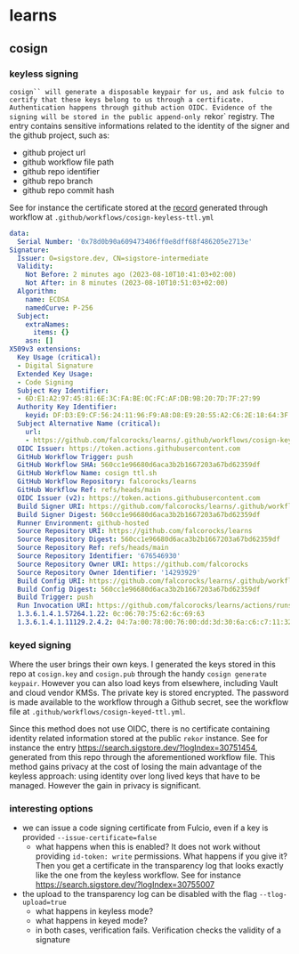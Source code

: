 # learns

## cosign

### keyless signing

`cosign`` will generate a disposable keypair for us, and ask fulcio to certify that these keys belong to us through a certificate.
Authentication happens through github action OIDC.
Evidence of the signing will be stored in the public append-only `rekor` registry.
The entry contains sensitive informations related to the identity of the signer and the github project, such as:
* github project url
* github workflow file path
* github repo identifier
* github repo branch
* github repo commit hash

See for instance the certificate stored at the [record](https://search.sigstore.dev/?logIndex=30748641) generated through workflow at `.github/workflows/cosign-keyless-ttl.yml`

```yaml
data:
  Serial Number: '0x78d0b90a609473406ff0e8dff68f486205e2713e'
Signature:
  Issuer: O=sigstore.dev, CN=sigstore-intermediate
  Validity:
    Not Before: 2 minutes ago (2023-08-10T10:41:03+02:00)
    Not After: in 8 minutes (2023-08-10T10:51:03+02:00)
  Algorithm:
    name: ECDSA
    namedCurve: P-256
  Subject:
    extraNames:
      items: {}
    asn: []
X509v3 extensions:
  Key Usage (critical):
  - Digital Signature
  Extended Key Usage:
  - Code Signing
  Subject Key Identifier:
  - 6D:E1:A2:97:45:81:6E:3C:FA:BE:0C:FC:AF:DB:9B:20:7D:7F:27:99
  Authority Key Identifier:
    keyid: DF:D3:E9:CF:56:24:11:96:F9:A8:D8:E9:28:55:A2:C6:2E:18:64:3F
  Subject Alternative Name (critical):
    url:
    - https://github.com/falcorocks/learns/.github/workflows/cosign-keyless-ttl.yml@refs/heads/main
  OIDC Issuer: https://token.actions.githubusercontent.com
  GitHub Workflow Trigger: push
  GitHub Workflow SHA: 560cc1e96680d6aca3b2b1667203a67bd62359df
  GitHub Workflow Name: cosign ttl.sh
  GitHub Workflow Repository: falcorocks/learns
  GitHub Workflow Ref: refs/heads/main
  OIDC Issuer (v2): https://token.actions.githubusercontent.com
  Build Signer URI: https://github.com/falcorocks/learns/.github/workflows/cosign-keyless-ttl.yml@refs/heads/main
  Build Signer Digest: 560cc1e96680d6aca3b2b1667203a67bd62359df
  Runner Environment: github-hosted
  Source Repository URI: https://github.com/falcorocks/learns
  Source Repository Digest: 560cc1e96680d6aca3b2b1667203a67bd62359df
  Source Repository Ref: refs/heads/main
  Source Repository Identifier: '676546930'
  Source Repository Owner URI: https://github.com/falcorocks
  Source Repository Owner Identifier: '14293929'
  Build Config URI: https://github.com/falcorocks/learns/.github/workflows/cosign-keyless-ttl.yml@refs/heads/main
  Build Config Digest: 560cc1e96680d6aca3b2b1667203a67bd62359df
  Build Trigger: push
  Run Invocation URI: https://github.com/falcorocks/learns/actions/runs/5818892927/attempts/1
  1.3.6.1.4.1.57264.1.22: 0c:06:70:75:62:6c:69:63
  1.3.6.1.4.1.11129.2.4.2: 04:7a:00:78:00:76:00:dd:3d:30:6a:c6:c7:11:32:63:19:1e:1c:99:67:37:02:a2:4a:5e:b8:de:3c:ad:ff:87:8a:72:80:2f:29:ee:8e:00:00:01:89:de:9b:3e:f4:00:00:04:03:00:47:30:45:02:20:6d:4e:85:d4:41:28:4c:46:73:11:ce:d6:f4:38:af:cd:9c:9b:e5:af:18:9f:b0:98:d4:77:79:e7:46:43:ae:b8:02:21:00:ed:31:cc:3e:48:3b:d6:16:9f:60:40:24:1b:ff:05:17:cc:f3:d5:ec:f8:5c:56:b8:be:92:b5:a5:15:46:ff:9a
```

### keyed signing

Where the user brings their own keys.
I generated the keys stored in this repo at `cosign.key` and `cosign.pub` through the handy `cosign generate keypair`.
However you can also load keys from elsewhere, including Vault and cloud vendor KMSs.
The private key is stored encrypted.
The password is made available to the workflow through a Github secret, see the workflow file at `.github/workflows/cosign-keyed-ttl.yml`.

Since this method does not use OIDC, there is no certificate containing identity related information stored at the public `rekor` instance.
See for instance the entry https://search.sigstore.dev/?logIndex=30751454, generated from this repo through the aforementioned workflow file.
This method gains privacy at the cost of losing the main advantage of the keyless approach: using identity over long lived keys that have to be managed.
However the gain in privacy is significant.

### interesting options

* we can issue a code signing certificate from Fulcio, even if a key is provided `--issue-certificate=false`
    - what happens when this is enabled? It does not work without providing `id-token: write` permissions. What happens if you give it? Then you get a certificate in the transparency log that looks exactly like the one from the keyless workflow. See for instance https://search.sigstore.dev/?logIndex=30755007
* the upload to the transparency log can be disabled with the flag `--tlog-upload=true`
    - what happens in keyless mode?
    - what happens in keyed mode?
    - in both cases, verification fails. Verification checks the validity of a signature